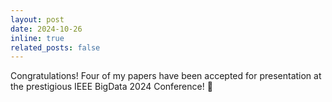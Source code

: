 ```yaml
---
layout: post
date: 2024-10-26
inline: true
related_posts: false
---
```


Congratulations! Four of my papers have been accepted for presentation at the prestigious IEEE BigData 2024 Conference! 🎉
